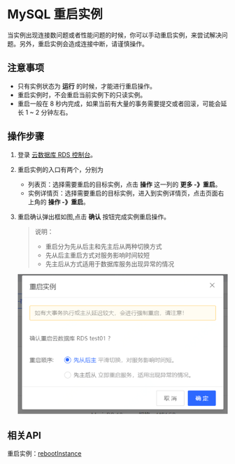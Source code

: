 # MySQL 重启实例
当实例出现连接数问题或者性能问题的时候，你可以手动重启实例，来尝试解决问题。另外，重启实例会造成连接中断，请谨慎操作。

## 注意事项
* 只有实例状态为 **运行** 的时候，才能进行重启操作。
* 重启实例时，不会重启当前实例下的只读实例。
* 重启一般在 8 秒内完成，如果当前有大量的事务需要提交或者回滚，可能会延长 1 ~ 2 分钟左右。

## 操作步骤
1. 登录 [云数据库 RDS 控制台](https://rds-console.jdcloud.com/database)。
2. 重启实例的入口有两个，分别为
    * 列表页：选择需要重启的目标实例，点击 **操作** 这一列的 **更多 -》重启**。
    * 实例详情页：选择需要重启的目标实例，进入到实例详情页，点击页面右上角的 **操作 -》重启**。
3. 重启确认弹出框如图,点击 **确认** 按钮完成实例重启操作。 

   > 说明：
   > * 重启分为先从后主和先主后从两种切换方式
   > * 先从后主重启方式对服务影响时间较短
   > * 先主后从方式适用于数据库服务出现异常的情况
   
    ![截图](../../../../image/RDS/MySQL-Restart-Instance.png)
    

    
## 相关API
重启实例：[rebootInstance](https://docs.jdcloud.com/cn/rds/api/rebootinstance)
